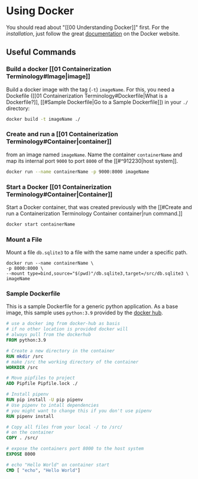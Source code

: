 # Using Docker

You should read about "[[00 Understanding Docker]]" first. For the *installation*, just follow the great [documentation](https://docs.docker.com) on the Docker website.

## Useful Commands
    
### Build a docker [[01 Containerization Terminology#Image|image]]
Build a docker image with the tag (`-t`) `imageName`. For this, you need a Dockefile ([[01 Containerization Terminology#Dockerfile|What is a Dockerfile?]], [[#Sample Dockerfile|Go to a Sample Dockerfile]]) in your `./` directory:
```bash
docker build -t imageName ./
```

### Create and run a [[01 Containerization Terminology#Container|container]] 
from an image named `imageName`. Name the container `containerName` and map its internal port `9000` to port `8000` of the [[#^912230|host system]].
```bash
docker run --name containerName -p 9000:8000 imageName
```

### Start a Docker [[01 Containerization Terminology#Container|Container]] 
Start a Docker container, that was created previously with the [[#Create and run a Containerization Terminology Container container|run command.]]
```bash
docker start containerName
```

### Mount a File
Mount a file `db.sqlite3` to a file with the same name under a specific path.
```
docker run --name containerName \
-p 8000:8000 \
--mount type=bind,source="$(pwd)"/db.sqlite3,target=/src/db.sqlite3 \
imageName
```

### Sample Dockerfile
This is a sample Dockerfile for a generic python application. As a base image, this sample uses `python:3.9` provided by the [docker hub](https://hub.docker.com/).

```Dockerfile
# use a docker img from docker-hub as basis
# if no other location is provided docker will
# always pull from the dockerhub
FROM python:3.9

# Create a new directory in the container
RUN mkdir /src
# make /src the working directory of the container
WORKDIR /src

# Move pipfiles to project
ADD Pipfile Pipfile.lock ./

# Install pipenv
RUN pip install -U pip pipenv
# Use pipenv to intall dependencies
# you might want to change this if you don't use pipenv
RUN pipenv install

# Copy all files from your local -/ to /src/ 
# on the container
COPY . /src/

# expose the containers port 8000 to the host system
EXPOSE 8000

# echo "Hello World" on container start
CMD [ "echo", "Hello World"]
```
